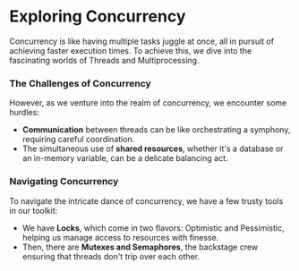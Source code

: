 # Exploring Concurrency

Concurrency is like having multiple tasks juggle at once, all in pursuit of achieving faster execution times. To achieve this, we dive into the fascinating worlds of Threads and Multiprocessing.

### The Challenges of Concurrency

However, as we venture into the realm of concurrency, we encounter some hurdles:

- **Communication** between threads can be like orchestrating a symphony, requiring careful coordination.
- The simultaneous use of **shared resources**, whether it's a database or an in-memory variable, can be a delicate balancing act.

### Navigating Concurrency

To navigate the intricate dance of concurrency, we have a few trusty tools in our toolkit:

- We have **Locks**, which come in two flavors: Optimistic and Pessimistic, helping us manage access to resources with finesse.
- Then, there are **Mutexes and Semaphores**, the backstage crew ensuring that threads don't trip over each other.
